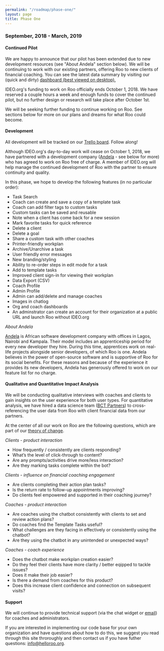 ```yaml
---
permalink: "/roadmap/phase-one/"
layout: page
title: Phase One
---
```


<div class="row">
    <div class="col s12 l12">
        <h3>September, 2018 - March, 2019</h3>
        <h4>Continued Pilot</h4>
        <p>
            We are happy to announce that our pilot has been extended due to new development resources (see "About Andela" section below). We will be continuing to work with our existing partners, offering Roo to new clients of financial coaching. You can see the latest data summary by visiting our (quick and dirty) <a href="https://data.helloroo.org/" target="_blank">dashboard (best viewed on desktop).</a>
        </p>
        <p>
            IDEO.org's funding to work on Roo officially ends October 1, 2018. We have reserved a couple hours a week and enough funds to cover the continued pilot, but no further design or research will take place after October 1st. 
        </p>
        <p>
            We will be seeking further funding to continue working on Roo. See sections below for more on our plans and dreams for what Roo could become. 
        </p>
        <h4>Development</h4>
        <p>All development will be tracked on our <a href="https://trello.com/b/l0egw1yL/roo-development-public" target="_blank">Trello board</a>. Follow along!</p>
        <p>
            Although IDEO.org's day-to-day work will cease on October 1, 2018, we have partnered with a development company (<a href="https://andela.com/" target="_blank">Andela</a> - see below for more) who has agreed to work on Roo free of charge. A member of IDEO.org will help manage the continued development of Roo with the partner to ensure continuity and quality.
        </p>
        <p>
            In this phase, we hope to develop the following features (in no particular order):
            <ul>
                <li>Task Search</li>
                <li>Coach can create and save a copy of a template task</li>
                <li>Coach can add filter tags to custom tasks</li>
                <li>Custom tasks can be saved and reusable</li>
                <li>Note when a client has come back for a new session</li>
                <li>Mark favorite tasks for quick reference</li>
                <li>Delete a client</li>
                <li>Delete a goal</li>
                <li>Share a custom task with other coaches</li>
                <li>Printer-friendly workplan</li>
                <li>Archive/Unarchive a task</li>
                <li>User friendly error messages</li>
                <li>New branding/styling</a></li>
                <li>Ability to re-order steps in edit mode for a task</li>
                <li>Add to template tasks</li>
                <li>Improved client sign-in for viewing their workplan</li>
                <li>Data Export (CSV)</li>
                <li>Coach Profile</li>
                <li>Admin Profile</li>
                <li>Admin can add/delete and manage coaches</li>
                <li>Images in chatlog</li>
                <li>Org and coach dashboards</li>
                <li>An adminstrator can create an account for their organization at a public URL and launch Roo  without IDEO.org</li>
            </ul>
        </p>
        <p style="font-style: italic">
            About Andela
        </p>
        <p>
            <a href="https://andela.com/" target="_blank">Andela</a> is African software development company with offices in Lagos, Nairobi and Kampala. Their model includes an apprenticeship period for every new developer they hire. During this time, apprentices work on real-life projects alongside senior developers, of which Roo is one. Andela believes in the power of open-source software and is supportive of Roo for its social benefits. For these reasons and because of the experience it provides its new developers, Andela has generously offered to work on our feature list for no charge. 
        </p>
        <h4>Qualitative and Quantitative Impact Analysis</h4>
        <p>
           We will be conducting qualitative interviews with coaches and clients to gain insights on the user experience for both user types. For quantitative analysis, we have hired a data science team (<a href="https://www.bctpartners.com/" target="_blank">BCT Partners</a>) to cross-referencing the user data from Roo with client financial data from our partners.
        </p>
        <p>
           At the center of all our work on Roo are the following questions, which are part of our <a href="https://drive.google.com/file/d/1yPq2xLPYSEOrjSDAR8XxCby0sPlJCJow/view?usp=sharing" target="_blank">theory of change</a>. 
        </p>
        <p style="font-style:italic">Clients - product interaction</p>
        <ul>
            <li>How frequently / consistently are clients responding?</li>
            <li>What’s the level of click-through to content?</li>
            <li>Are any prompts/activities drive more/less interaction?</li>
            <li>Are they marking tasks complete within the bot?</li>
        </ul>
        <p style="font-style:italic">Clients - influence on financial coaching engagement</p>
        <ul>
            <li>Are clients completing their action plan tasks?</li>
            <li>Is the return rate to follow-up appointments improving?</li>
            <li>Do clients feel empowered and supported in their coaching journey?</li>
        </ul>
        <p style="font-style:italic">Coaches - product interaction</p>
        <ul>
            <li>Are coaches using the chatbot consistently with clients to set and review action plans?</li>
            <li>Do coaches find the Template Tasks useful?</li>
            <li>What challenges are they facing in effectively or consistently using the chatbot?</li>
            <li>Are they using the chatbot in any unintended or unexpected ways?</li>
        </ul>
        <p style="font-style:italic">Coaches - coach experience</p>
        <ul>
            <li>Does the chatbot make workplan creation easier?</li>
            <li>Do they feel their clients have more clarity / better eqipped to tackle issues?</li>
            <li>Does it make their job easier?</li>
            <li>Is there a demand from coaches for this product?</li>
            <li>Does this increase client confidence and connection on subsequent visits?</li>
        </ul>
        <h4>Support</h4>
        <p>
            We will continue to provide technical support (via the chat widget or <a href="mailto:support@zendesk.helloroo.org"> email</a>) for coaches and administrators.
        </p>
        <p>
            If you are interested in implementing our code base for your own organization and have questions about how to do this, we suggest you read through this site throroughly and then contact us if you have futher questions: <a href="mailto:info@helloroo.org">info@helloroo.org</a>.
        </p>
    </div>
</div>
